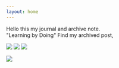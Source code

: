 ```yaml
---
layout: home
---
```


Hello this my journal and archive note. <br />
"Learning by Doing"
Find my archived post,

<p>
<a href="{{ site.url }}/tags"><img src="https://img.shields.io/badge/BY-TAGS-00b4d8?style=for-the-badge" /></a>
<a href="{{ site.url }}/categories"><img src="https://img.shields.io/badge/BY-CATEGORY-00b4d8?style=for-the-badge" /></a>
<a href="{{ site.url }}/posts"><img src="https://img.shields.io/badge/BY-YEAR-00b4d8?style=for-the-badge" /></a>
</p>
<p><a href="{{ site.url }}/writeup"><img src="https://img.shields.io/badge/MY%20PERSONAL-WRITE%20UP-fb8500?style=for-the-badge" /></a></p>
